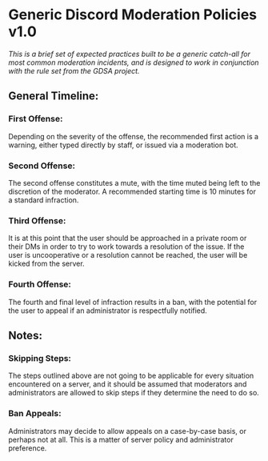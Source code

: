 # Generic Discord Moderation Policies v1.0
*This is a brief set of expected practices built to be a generic catch-all for most common moderation incidents, and is designed to work in conjunction with the rule set from the GDSA project.*


## General Timeline:

###  First Offense:
Depending on the severity of the offense, the recommended first action is a warning, either typed directly by staff, or issued via a moderation bot.

### Second Offense:
The second offense constitutes a mute, with the time muted being left to the discretion of the moderator. A recommended starting time is 10 minutes for a standard infraction.

### Third Offense:
It is at this point that the user should be approached in a private room or their DMs in order to try to work towards a resolution of the issue. If the user is uncooperative or a resolution cannot be reached, the user will be kicked from the server.

### Fourth Offense:
The fourth and final level of infraction results in a ban, with the potential for the user to appeal if an administrator is respectfully notified.


## Notes:

### Skipping Steps:
The steps outlined above are not going to be applicable for every situation encountered on a server, and it should be assumed that moderators and administrators are allowed to skip steps if they determine the need to do so.

### Ban Appeals:
Administrators may decide to allow appeals on a case-by-case basis, or perhaps not at all. This is a matter of server policy and administrator preference.
